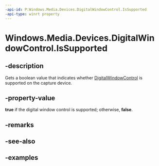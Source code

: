 ```yaml
---
-api-id: P:Windows.Media.Devices.DigitalWindowControl.IsSupported
-api-type: winrt property
---
```


# Windows.Media.Devices.DigitalWindowControl.IsSupported

<!--
public bool IsSupported { get; }
-->


## -description

Gets a boolean value that indicates whether [DigitalWindowControl](digitalwindowcontrol.md) is supported on the capture device.

## -property-value

**true** if the digital window control is supported; otherwise, **false**.

## -remarks

## -see-also

## -examples



